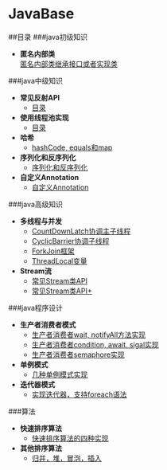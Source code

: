 # JavaBase
##目录
###java初级知识
* **匿名内部类**       
[匿名内部类继承接口或者实现类](https://github.com/tanghaodong25/java-/tree/master/src/haodong/net/cn/anonymous)

###java中级知识
* **常见反射API**    
	- [目录](https://github.com/tanghaodong25/java-/tree/master/src/haodong/net/cn/reflection)
* **使用线程池实现**      
	- [目录](https://github.com/tanghaodong25/java-/tree/master/src/haodong/net/cn/socket)
* **哈希**      
	- [hashCode, equals和map](https://github.com/tanghaodong25/java-/tree/master/src/haodong/net/cn/object_hash)
* **序列化和反序列化**      
	- [序列化和反序列化](https://github.com/tanghaodong25/java-/tree/master/src/haodong/net/cn/serializable)
* **自定义Annotation**    
	- [自定义Annotation](https://github.com/tanghaodong25/java-/tree/master/src/haodong/net/cn/java8/streamadvance)

###java高级知识
* **多线程与并发**      
	- [CountDownLatch协调主子线程](https://github.com/tanghaodong25/java-/tree/master/src/haodong/net/cn/concurrent/countdownlatch)
	- [CyclicBarrier协调子线程](https://github.com/tanghaodong25/java-/tree/master/src/haodong/net/cn/concurrent/cyclicbarrier)
	- [ForkJoin框架](https://github.com/tanghaodong25/java-/tree/master/src/haodong/net/cn/concurrent/forkjoin)
	- [ThreadLocal变量](https://github.com/tanghaodong25/java-/tree/master/src/haodong/net/cn/concurrent/threadlocal)
* **Stream流**
	- [常见Stream类API](https://github.com/tanghaodong25/java-/tree/master/src/haodong/net/cn/java8/stream)
	- [常见Stream类API+](https://github.com/tanghaodong25/java-/tree/master/src/haodong/net/cn/java8/streamadvance)

###java程序设计
* **生产者消费者模式**       
	- [生产者消费者wait, notifyAll方法实现](https://github.com/tanghaodong25/java-/tree/master/src/haodong/net/cn/producer_consumer/easy)
	- [生产者消费者condition, await, sigal实现](https://github.com/tanghaodong25/java-/tree/master/src/haodong/net/cn/producer_consumer/condition)
	- [生产者消费者semaphore实现](https://github.com/tanghaodong25/java-/tree/master/src/haodong/net/cn/producer_consumer/semaphore)
* **单例模式**      
	- [几种单例模式实现](https://github.com/tanghaodong25/java-/tree/master/src/haodong/net/cn/singleton)
* **迭代器模式**      
	- [实现迭代器，支持foreach语法](https://github.com/tanghaodong25/java-/tree/master/src/haodong/net/cn/iterable)

###算法
* **快速排序算法**       
	- [快速排序算法的四种实现](https://github.com/tanghaodong25/java-/tree/master/src/haodong/net/cn/quicksort)
* **其他排序算法**
	- [归并，堆，冒泡，插入](https://github.com/tanghaodong25/java-/tree/master/src/haodong/net/cn/otherSort)
